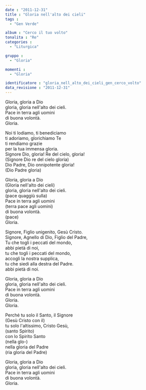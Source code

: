 ```yaml
---
date : "2011-12-31"
title : "Gloria nell'alto dei cieli"
tags : 
  - "Gen Verde"

album : "Cerco il tuo volto"
tonalita : "Re"
categories : 
  - "Liturgica"

gruppo : 
  - "Gloria"

momenti : 
  - "Gloria"

identificatore : "gloria_nell_alto_dei_cieli_gen_cerco_volto"
data_revisione : "2011-12-31"
---
```

  
  
  
  
  
  
  
  
  
Gloria, gloria a Dio   
gloria, gloria nell'alto dei cieli.   
Pace in terra agli uomini  
di buona volontà.   
Gloria.  
  
  
Noi ti lodiamo, ti benediciamo  
ti adoriamo, glorichiamo Te  
ti rendiamo grazie  
per la tua immensa gloria.  
Signore Dio, gloria! Re del cielo, gloria!  
(Signore Dio re del cielo gloria)  
Dio Padre, Dio onnipotente gloria!   
(Dio Padre gloria)  
  
  
Gloria, gloria a Dio   
(Gloria nell'alto dei cieli)  
gloria, gloria nell'alto dei cieli.   
(pace quaggiù sulla)  
Pace in terra agli uomini  
(terra pace agli uomini)  
di buona volontà.   
(pace)  
Gloria.  
  
  
Signore, Figlio unigenito, Gesù Cristo.  
Signore, Agnello di Dio, Figlio del Padre,  
Tu che togli i peccati del mondo,  
abbi pietà di noi,   
tu che togli i peccati del mondo,  
accogli la nostra supplica,  
tu che siedi alla destra del Padre.  
abbi pietà di noi.   
  
  
Gloria, gloria a Dio   
gloria, gloria nell'alto dei cieli.   
Pace in terra agli uomini  
di buona volontà.   
Gloria.  
Gloria.  
  
  
Perché tu solo il Santo, il Signore  
(Gesù Cristo con il)  
tu solo l'altissimo, Cristo Gesù,  
(santo Spirito)  
con lo Spirito Santo  
(nella glo-)  
nella gloria del Padre   
(ria gloria del Padre)  
  
  
Gloria, gloria a Dio   
gloria, gloria nell'alto dei cieli.   
Pace in terra agli uomini  
di buona volontà.   
Gloria.  
  
  
  
  
